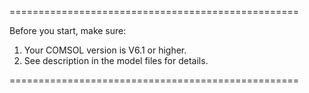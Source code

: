 ==================================================

Before you start, make sure:

1. Your COMSOL version is V6.1 or higher.
2. See description in the model files for details.

==================================================
